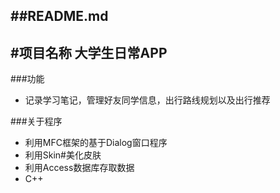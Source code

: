 ##README.md 
---
#项目名称
大学生日常APP
-------------

###功能
- 记录学习笔记，管理好友同学信息，出行路线规划以及出行推荐

###关于程序
- 利用MFC框架的基于Dialog窗口程序
- 利用Skin#美化皮肤
- 利用Access数据库存取数据
- C++


